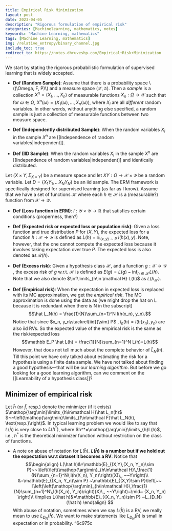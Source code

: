 ```yaml
---
title: Empirical Risk Minimization
layout: post
date: 2023-04-05
description: "Rigorous formulation of empirical risk"
categories: [Machinelearning, mathematics, notes]
keywords: "Machine Learning, mathematics"
tags: [Machine Learning, mathematics]
img: /relative_entropy/binary_channel.jpg
include_toc: true
redirect_to: https://notes.dhruveshp.com/Empirical+Risk+Minimization
---
```


We start by stating the rigorous probabilistic formulation of supervised learning that is widely accepted.


- **Def (Random Sample)**:  Assume that there is a probability space \\((\Omega, F, P)\\) and a measure space $(\mathcal X, \mathcal G)$. Then a *sample* is a collection $X^n =(X_1, \dots, X_n)$ of measurable functions $X_n:\Omega\to \mathcal X$ such that for $\omega \in \Omega$, $X^n(\omega)=(X_1(\omega), \dots,X_n(\omega))$, where $X_i$ are all *different* random variables. In other words, without anything else specified, a random sample is just a collection of measurable functions between two measure space.

- **Def (Independently distributed Sample)**: When the random variables $X_i$ in the sample $X^n$ are [[Independence of random variables\|independent]].

- **Def (IID Sample)**: When the random variables $X_i$ in the sample $X^n$ are [[Independence of random variables\|independent]] and identically distributed.

Let $(X\times Y, \Sigma_{X\times Y})$ be a measure space and let $XY: \Omega \to \mathcal X\times \mathcal Y$ be a random variable. Let $D=\{X_1 Y_1, \dots X_N Y_N\}$ be an iid sample. The ERM framework is specifically designed for supervised learning (as far as I know). Assume that we have a set of functions $\mathcal H$ where each $h\in \mathcal H$ is a (measurable?) function from $\mathcal X \to \mathcal Y$.

- **Def (Loss function in ERM)**: $l: \mathcal Y\times \mathcal Y\to \mathbb R$ that satisfies certain conditions (properness, then?)

- **Def (Expected risk or expected loss or population risk)**: Given a loss function and true distribution $P$ for $(X,Y)$, the expected loss for a function $h:\mathcal X \to \mathcal Y$ is defined as $L(h)=\mathbb E_{(x,y)\sim P}~l(h(x), y)$. Note, however, that the one cannot compute the expected loss because it involves taking expectation over true $P$. The expected loss is also denoted as $\mathcal R(h)$.

- **Def (Excess risk)**: Given a hypothesis class $\mathcal H$, and a function $g: \mathcal X\to \mathcal Y$ , the excess risk of $g$ w.r.t. $\mathcal H$ is defined as $E(g) = L(g) - \inf_{h\in \mathcal H} L(h)$. Note that we also denote $\inf\limits_{h\in \mathcal H} L(h)$ as $L(h_{\mathcal H})$.

- **Def (Empirical risk)**: When the expectation in expected loss is replaced with its MC approximation, we get the *empirical risk*. The MC approximation is done using the data as (we might drop the hat on L because it is redundant when there is N in the subscript) $$\hat L_N(h) = \frac{1}{N}\sum_{n=1}^N l(h(x_n), y_n).$$
  Notice that since $x_n, y_n\stackrel{iid}{\sim} P$ , $l_n(h)=l(h(x_n), y_n)$ are also iid RVs.
  So the expected value of the empirical risk is the same as the risk/expected loss $$\mathbb E_P \hat L(h) = \frac{1}{N}\sum_{n=1}^N L(h)=L(h)$$
  However, that does not tell much about the complete behavior of $\hat L_N(h)$. Till this point we have only talked about estimating the risk for a hypothesis using a finite data sample. We have not talked about finding a good hypothesis—that will be our *learning algorithm*. But before we go looking for a good learning algorithm, can we comment on the [[Learnability of a hypothesis class]]?

## Minimizer of empirical risk

Let $\hat h$ (or $\hat f$, resp.) denote the minimizer (if it exists) $\mathop{\arg\min}\limits_{h\in\mathcal H}\hat L_n(h)$ $~~\left(\mathop{\arg\min}\limits_{f\in\mathcal F}\hat L_N(h), \text{resp.}\right)$.
In typical learning problem we would like to say that $L(\hat h)$ is very close to $L(h^*)$, where $h^*=\mathop{\arg\min}\limits_{h}L(h)$, i.e., $h^*$ is the theoretical minimizer function without restriction on the class of functions.

- A note on abuse of notation for $L(\hat h)$.
  **$L(\hat h)$ is a number but if we hold out the expectation w.r.t dataset it becomes a RV**: Notice that
  $$\begin{align}
  L(\hat h)&=\mathbb{E}_{(X,Y),(X_n, Y_n)\sim P}~~l\left(\left(\mathop{\arg\min}_{h\in\mathcal H}\,\frac{1}{N}\sum_{n=1}^N\,l(h(X_n), Y_n)\right)(X)\,, ~~Y\right)\\
  &=\mathbb{E}_{(X_n, Y_n)\sim P} ~\mathbb{E}_{(X,Y)\sim P}\left[~~ l\left(\left(\mathop{\arg\min}_{h\in\mathcal H}\,\frac{1}{N}\sum_{n=1}^N\,l(h(X_n), Y_n)\right)(X)\,, ~~Y\right)~\mid~ (X_n, Y_n) \right]\\
  \implies L(\hat h)&=\mathbb{E}_{(X_n, Y_n)\sim P} ~L_{D_N}(\hat h)
  \end{align}
  $$
  With abuse of notation, sometimes when we say $L(\hat h)$ is a RV, we really mean to use $L_{D_N}(\hat h)$.
  We want to make statements like $L_{D_N}(\hat h)$ is small in expectation or in probability. ^6c975c
